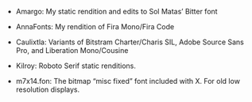 * Amargo: My static rendition and edits to Sol Matas’ Bitter font

* AnnaFonts: My rendition of Fira Mono/Fira Code

* Caulixtla: Variants of Bitstram Charter/Charis SIL, Adobe Source Sans Pro, 
  and Liberation Mono/Cousine

* Kilroy: Roboto Serif static renditions.

* m7x14.fon: The bitmap “misc fixed” font included with X. For old low
  resolution displays.
